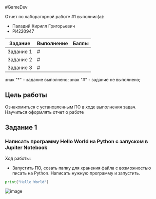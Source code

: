 #GameDev

Отчет по лабораторной работе #1 выполнил(а):
- Паладий Кирилл Григорьевич
- РИ220947

| Задание | Выполнение | Баллы |
| ------ | ------ | ------ |
| Задание 1 | # |  |
| Задание 2 | # |  |
| Задание 3 | # |  |

знак "*" - задание выполнено; знак "#" - задание не выполнено;

## Цель работы
Ознакомиться с установленным ПО в ходе выполнения задач. Научиться оформлять отчет о работе

## Задание 1
### Написать программу Hello World на Python с запуском в Jupiter Notebook

Ход работы:

- Запустить ПО, созать папку для хранения файла с возможностью писать на Python. Написать нужную программу и запустить.
```py
print("Hello World")

```
![image](https://github.com/kirosh1q/GameDev/assets/119981696/91fadc31-ce52-471a-9e4f-7e993ced3273)

